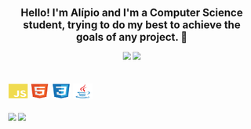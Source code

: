 <div align = "center">
<h2> Hello! I'm Alípio and I'm a Computer Science student, trying to do my best to achieve the goals of any project. 🫡
</div>



<div align = "center">
  <img height="180px" src="https://github-readme-stats.vercel.app/api?username=alipiojunior&show_icons=true&theme=material-palenight&border_radius=20px"/>
  <img height="180px" src="https://github-readme-stats.vercel.app/api/top-langs/?username=alipiojunior&layout=donut&theme=material-palenight&border_radius=20px"/>
</div>

##
<div style="display: inline_block"><br>
  <img align="center" alt="Alípio-Js" height="30" width="40" src="https://raw.githubusercontent.com/devicons/devicon/master/icons/javascript/javascript-plain.svg">
  <img align="center" alt="Alípio-HTML" height="30" width="40" src="https://raw.githubusercontent.com/devicons/devicon/master/icons/html5/html5-original.svg">
  <img align="center" alt="Alípio-CSS" height="30" width="40" src="https://raw.githubusercontent.com/devicons/devicon/master/icons/css3/css3-original.svg">
  <img align="center" alt="Alípio-Java" height="30" width="40" src="https://github.com/devicons/devicon/blob/master/icons/java/java-original.svg">
</div>
  
  ##
 
<div> 
  <a href = "mailto:alipiorollojdev@gmail.com"><img src="https://img.shields.io/badge/-Gmail-%23333?style=for-the-badge&logo=gmail&logoColor=white" target="_blank"></a>
  <a href="https://www.linkedin.com/in/alípio-júnior-15ba99320/" target="_blank"><img src="https://img.shields.io/badge/-LinkedIn-%230077B5?style=for-the-badge&logo=linkedin&logoColor=white" target="_blank"></a> 
  
</div>
